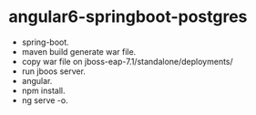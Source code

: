 # angular6-springboot-postgres
* spring-boot.
* maven build generate war file.
* copy war file on jboss-eap-7.1/standalone/deployments/
* run jboos server.
* angular.
* npm install.
* ng serve -o.
